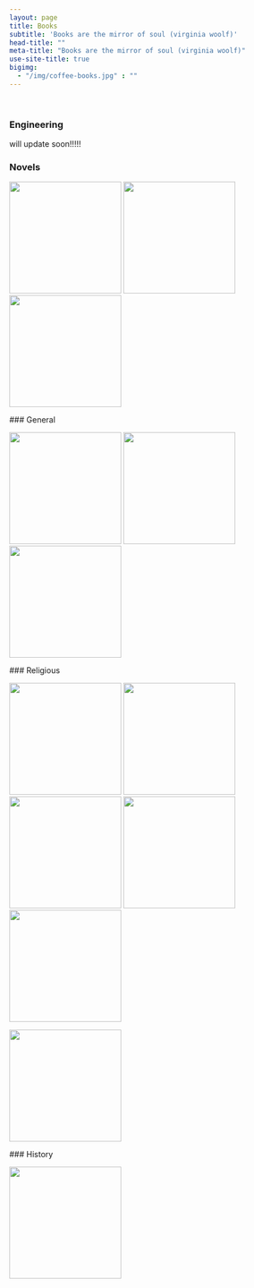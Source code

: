 ```yaml
---
layout: page
title: Books
subtitle: 'Books are the mirror of soul (virginia woolf)'
head-title: ""
meta-title: "Books are the mirror of soul (virginia woolf)"
use-site-title: true
bigimg:
  - "/img/coffee-books.jpg" : ""
---
```

<script type="text/javascript" src="https://free-hit-counters.net/count/1xg8"></script><br>
### Engineering
will update soon!!!!!
### Novels
<p float="left">
  <a href="Peer-e-Kamil.pdf" target="_blank"><img src="../img/peer-e-kamil.jpg" height="200px"></a>
  <a href="iman-umaeed-aur-muhabat.pdf" target="_blank"><img src="../img/iman-umaeed-aur-muhabat.jpg" height="200px"></a>
 <a href="maat honay tak.pdf" target="_blank"><img src="../img/maat honay tak.png" height="200px"></a>
</p>
### General
<p float="left">
  <a href="The 7 habits of highly effective people.pdf" target="_blank"><img src="../img/The 7 habits of highly effective people.jpg" height="200px"></a>
  <a href="Struggling-to-Surrender-Dr-Jeffrey-Lang.pdf" target="_blank"><img src="../img/Struggling-to-Surrender-Dr-Jeffrey-Lang.jpg" height="200px"></a>
  <a href="The-Kite-Runner.pdf" target="_blank"><img src="../img/The-Kite-Runner.jpg" height="200px"></a>
</p>
### Religious
<p float="left">
  <a href="Mohammad-e-Arbi PBUH.pdf" target="_blank"><img src="../img/Mohammad-e-Arbi PBUH.jpg" height="200px"></a>
  <a href="Sunnat ki aaeeni hayseeat.pdf" target="_blank"><img src="../img/Sunnat ki aaeeni hayseeat.jpg" height="200px"></a>
  <a href="Tauheed aur Rasaalat.pdf" target="_blank"><img src="../img/Tauheed aur Rasaalat.jpg" height="200px"></a>
  <a href="Zad-e-Rah.pdf" target="_blank"><img src="../img/Zad-e-Rah.jpg" height="200px"></a>
  <a href="tazkia-e-nafs.pdf" target="_blank"><img src="../img/tazkia-e-nafs.jpeg" height="200px"></a>
</p>
<p float="left">
  <a href="Rizq e Halal Aur Uss Ke Asrat.pdf" target="_blank"><img src="../img/Rizq e Halal Aur Uss Ke Asrat.jpeg" height="200px"></a>
</p>
### History
<p float="left">
  <a href="RIYASAT-E-SWAT.pdf" target="_blank"><img src="../img/RIYASAT-E-SWAT.jpg" height="200px"></a>
</p>

